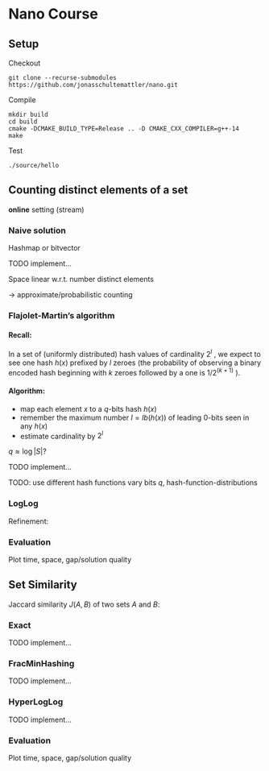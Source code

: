 # Nano Course


## Setup

Checkout
```
git clone --recurse-submodules https://github.com/jonasschultemattler/nano.git
```

Compile
```
mkdir build
cd build
cmake -DCMAKE_BUILD_TYPE=Release .. -D CMAKE_CXX_COMPILER=g++-14
make
```

Test
```
./source/hello
```

## Counting distinct elements of a set

**online** setting (stream)


### Naive solution

Hashmap or bitvector

TODO implement...

Space linear w.r.t. number distinct elements

-> approximate/probabilistic counting


### Flajolet-Martin’s algorithm

#### Recall:

In a set of (uniformly distributed) hash values of cardinality $2^l$ , we expect to see one hash $h(x)$ prefixed by $l$ zeroes
(the probability of observing a binary encoded hash beginning with $k$ zeroes followed by a one is $1/2^{(k+1)}$ ).

#### Algorithm:

- map each element $x$ to a $q$-bits hash $h(x)$
- remember the maximum number $l = lb(h(x))$ of leading 0-bits seen in any $h(x)$
- estimate cardinality by $2^l$ 

$q \approx \log |S|$?

TODO implement...

TODO: use different hash functions vary bits $q$, hash-function-distributions


### LogLog

Refinement:



### Evaluation

Plot time, space, gap/solution quality



## Set Similarity

Jaccard similarity $J(A,B)$ of two sets $A$ and $B$: 


### Exact

TODO implement...

### FracMinHashing

TODO implement...

### HyperLogLog

TODO implement...



### Evaluation

Plot time, space, gap/solution quality


